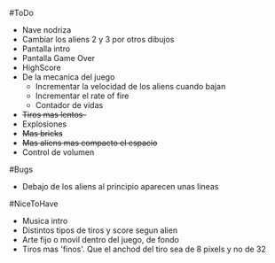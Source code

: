 #ToDo

- Nave nodriza
- Cambiar los aliens 2 y 3 por otros dibujos
- Pantalla intro
- Pantalla Game Over
- HighScore
- De la mecanica del juego
  - Incrementar la velocidad de los aliens cuando bajan
  - Incrementar el rate of fire
  - Contador de vidas
- ~~Tiros mas lentos-~~
- Explosiones
- ~~Mas bricks~~
- ~~Mas aliens mas compacto el espacio~~
- Control de volumen

#Bugs
- Debajo de los aliens al principio aparecen unas lineas

#NiceToHave

- Musica intro
- Distintos tipos de tiros y score segun alien
- Arte fijo o movil dentro del juego, de fondo
- Tiros mas 'finos'. Que el anchod del tiro sea de 8 pixels y no de 32